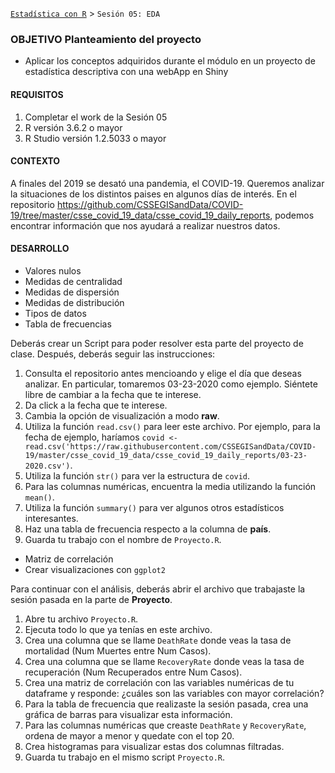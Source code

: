 [`Estadística con R`](../Readme.md) > `Sesión 05: EDA` 

### OBJETIVO Planteamiento del proyecto

- Aplicar los conceptos adquiridos durante el módulo en un proyecto de estadística descriptiva con una webApp en Shiny

#### REQUISITOS 

1. Completar el work de la Sesión 05
2. R versión 3.6.2 o mayor
3. R Studio versión 1.2.5033 o mayor 

#### CONTEXTO

A finales del 2019 se desató una pandemia, el COVID-19. Queremos analizar la situaciones de los distintos paises en algunos días de interés. En el repositorio https://github.com/CSSEGISandData/COVID-19/tree/master/csse_covid_19_data/csse_covid_19_daily_reports, podemos encontrar información que nos ayudará a realizar nuestros datos.

#### DESARROLLO

- Valores nulos
- Medidas de centralidad
- Medidas de dispersión
- Medidas de distribución
- Tipos de datos
- Tabla de frecuencias

Deberás crear un Script para poder resolver esta parte del proyecto de clase.  Después, deberás seguir las instrucciones:

1. Consulta el repositorio antes mencioando y elige el día que deseas analizar. En particular, tomaremos 03-23-2020 como ejemplo. Siéntete libre de cambiar a la fecha que te interese. 
2. Da click a la fecha que te interese.
3. Cambia la opción de visualización a modo **raw**.
4. Utiliza la función `read.csv()` para leer este archivo. Por ejemplo, para la fecha de ejemplo, haríamos `covid <- read.csv('https://raw.githubusercontent.com/CSSEGISandData/COVID-19/master/csse_covid_19_data/csse_covid_19_daily_reports/03-23-2020.csv')`.
5. Utiliza la función `str()` para ver la estructura de `covid`.
6. Para las columnas numéricas, encuentra la media utilizando la función `mean()`.
7. Utiliza la función `summary()` para ver algunos otros estadísticos interesantes.
8. Haz una tabla de frecuencia respecto a la columna de **país**. 
9. Guarda tu trabajo con el nombre de `Proyecto.R`.

- Matriz de correlación
- Crear visualizaciones con `ggplot2`

Para continuar con el análisis, deberás abrir el archivo que trabajaste la sesión pasada en la parte de **Proyecto**.
1. Abre tu archivo `Proyecto.R`.
2. Ejecuta todo lo que ya tenías en este archivo.
3. Crea una columna que se llame `DeathRate` donde veas la tasa de mortalidad (Num Muertes entre Num Casos).
4. Crea una columna que se llame `RecoveryRate` donde veas la tasa de recuperación (Num Recuperados entre Num Casos).
5. Crea una matriz de correlación con las variables numéricas de tu dataframe y responde: ¿cuáles son las variables con mayor correlación?
6. Para la tabla de frecuencia que realizaste la sesión pasada, crea una gráfica de barras para visualizar esta información.
7. Para las columnas numéricas que creaste `DeathRate` y `RecoveryRate`, ordena de mayor a menor y quedate con el top 20.  
8. Crea histogramas para visualizar estas dos columnas filtradas.
9. Guarda tu trabajo en el mismo script `Proyecto.R`.

